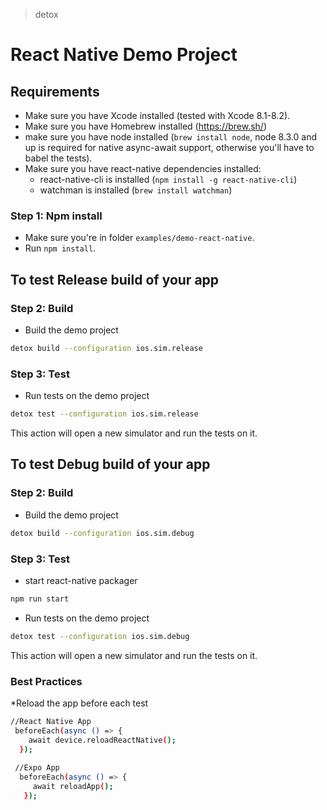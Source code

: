 > detox

# React Native Demo Project

## Requirements

* Make sure you have Xcode installed (tested with Xcode 8.1-8.2).
* Make sure you have Homebrew installed (https://brew.sh/)
* make sure you have node installed (`brew install node`, node 8.3.0 and up is required for native async-await support, otherwise you'll have to babel the tests).
* Make sure you have react-native dependencies installed:
   * react-native-cli is installed (`npm install -g react-native-cli`)
   * watchman is installed (`brew install watchman`)

### Step 1: Npm install

* Make sure you're in folder `examples/demo-react-native`.
* Run `npm install`.

## To test Release build of your app
### Step 2: Build 
* Build the demo project
 
 ```sh
 detox build --configuration ios.sim.release
 ```
 
### Step 3: Test 
* Run tests on the demo project
 
 ```sh
 detox test --configuration ios.sim.release
 ```
 This action will open a new simulator and run the tests on it.

## To test Debug build of your app
### Step 2: Build 
* Build the demo project
 
 ```sh
 detox build --configuration ios.sim.debug
 ```
 
### Step 3: Test 

 * start react-native packager
 
  ```sh
 npm run start
 ```
 * Run tests on the demo project
 
 ```sh
 detox test --configuration ios.sim.debug
 ```
 This action will open a new simulator and run the tests on it.
 
 ### Best Practices
 
 
 *Reload the app before each test 
    
 ```sh 
 //React Native App
  beforeEach(async () => {
     await device.reloadReactNative();
   });
   
  //Expo App
   beforeEach(async () => {
      await reloadApp();
    });
 ``` 
 
   
   
 

